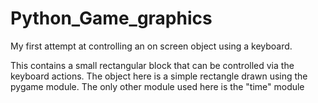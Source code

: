 # Python_Game_graphics
My first attempt at controlling an on screen object using a keyboard.

This contains a small rectangular block that can be controlled via the keyboard actions.
The object here is a simple rectangle drawn using the pygame module. The only other module used here is the "time" module
